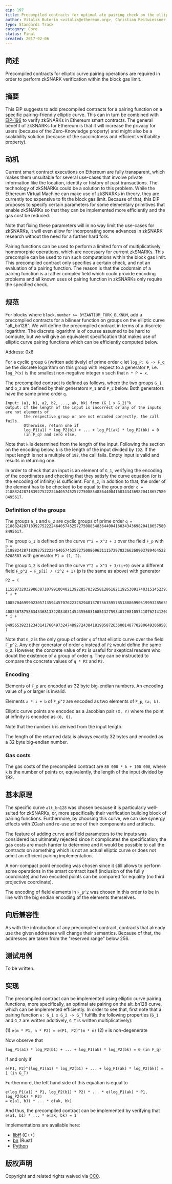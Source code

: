 ```yaml
---
eip: 197
title: Precompiled contracts for optimal ate pairing check on the elliptic curve alt_bn128
author: Vitalik Buterin <vitalik@ethereum.org>, Christian Reitwiessner <chris@ethereum.org>
type: Standards Track
category: Core
status: Final
created: 2017-02-06
---
```


## 简述

Precompiled contracts for elliptic curve pairing operations are required in order to perform zkSNARK verification within the block gas limit.

## 摘要

This EIP suggests to add precompiled contracts for a pairing function on a specific pairing-friendly elliptic curve. This can in turn be combined with [EIP-196](./eip-196.md) to verify zkSNARKs in Ethereum smart contracts. The general benefit of zkSNARKs for Ethereum is that it will increase the privacy for users (because of the Zero-Knowledge property) and might also be a scalability solution (because of the succinctness and efficient verifiability property).

## 动机

Current smart contract executions on Ethereum are fully transparent, which makes them unsuitable for several use-cases that involve private information like the location, identity or history of past transactions. The technology of zkSNARKs could be a solution to this problem. While the Ethereum Virtual Machine can make use of zkSNARKs in theory, they are currently too expensive to fit the block gas limit. Because of that, this EIP proposes to specify certain parameters for some elementary primitives that enable zkSNARKs so that they can be implemented more efficiently and the gas cost be reduced.

Note that fixing these parameters will in no way limit the use-cases for zkSNARKs, it will even allow for incorporating some advances in zkSNARK research without the need for a further hard fork.

Pairing functions can be used to perform a limited form of multiplicatively homomorphic operations, which are necessary for current zkSNARKs. This precompile can be used to run such computations within the block gas limit. This precompiled contract only specifies a certain check, and not an evaluation of a pairing function. The reason is that the codomain of a pairing function is a rather complex field which could provide encoding problems and all known uses of pairing function in zkSNARKs only require the specified check.

## 规范

For blocks where `block.number >= BYZANTIUM_FORK_BLKNUM`, add a precompiled contracts for a bilinear function on groups on the elliptic curve "alt_bn128". We will define the precompiled contract in terms of a discrete logarithm. The discrete logarithm is of course assumed to be hard to compute, but we will give an equivalent specification that makes use of elliptic curve pairing functions which can be efficiently computed below.

Address: 0x8

For a cyclic group `G` (written additively) of prime order `q` let `log_P: G -> F_q` be the discrete logarithm on this group with respect to a generator `P`, i.e. `log_P(x)` is the smallest non-negative integer `n` such that `n * P = x`.

The precompiled contract is defined as follows, where the two groups `G_1` and `G_2` are defined by their generators `P_1` and `P_2` below. Both generators have the same prime order `q`.

```
Input: (a1, b1, a2, b2, ..., ak, bk) from (G_1 x G_2)^k
Output: If the length of the input is incorrect or any of the inputs are not elements of
        the respective group or are not encoded correctly, the call fails.
        Otherwise, return one if
        log_P1(a1) * log_P2(b1) + ... + log_P1(ak) * log_P2(bk) = 0
        (in F_q) and zero else.
```

Note that `k` is determined from the length of the input. Following the section on the encoding below, `k` is the length of the input divided by `192`. If the input length is not a multiple of `192`, the call fails. Empty input is valid and results in returning one.

In order to check that an input is an element of `G_1`, verifying the encoding of the coordinates and checking that they satisfy the curve equation (or is the encoding of infinity) is sufficient. For `G_2`, in addition to that, the order of the element has to be checked to be equal to the group order `q = 21888242871839275222246405745257275088548364400416034343698204186575808495617`.

### Definition of the groups

The groups `G_1` and `G_2` are cyclic groups of prime order `q = 21888242871839275222246405745257275088548364400416034343698204186575808495617`.

The group `G_1` is defined on the curve `Y^2 = X^3 + 3` over the field `F_p` with `p = 21888242871839275222246405745257275088696311157297823662689037894645226208583` with generator `P1 = (1, 2)`.

The group `G_2` is defined on the curve `Y^2 = X^3 + 3/(i+9)` over a different field `F_p^2 = F_p[i] / (i^2 + 1)` (p is the same as above) with generator
```
P2 = (
  11559732032986387107991004021392285783925812861821192530917403151452391805634 * i +
  10857046999023057135944570762232829481370756359578518086990519993285655852781,
  4082367875863433681332203403145435568316851327593401208105741076214120093531 * i +
  8495653923123431417604973247489272438418190587263600148770280649306958101930
)
```

Note that `G_2` is the only group of order `q` of that elliptic curve over the field `F_p^2`. Any other generator of order `q` instead of `P2` would define the same `G_2`. However, the concrete value of `P2` is useful for skeptical readers who doubt the existence of a group of order `q`. They can be instructed to compare the concrete values of `q * P2` and `P2`.


### Encoding

Elements of `F_p` are encoded as 32 byte big-endian numbers. An encoding value of `p` or larger is invalid.

Elements `a * i + b` of `F_p^2` are encoded as two elements of `F_p`, `(a, b)`.

Elliptic curve points are encoded as a Jacobian pair `(X, Y)` where the point at infinity is encoded as `(0, 0)`.

Note that the number `k` is derived from the input length.

The length of the returned data is always exactly 32 bytes and encoded as a 32 byte big-endian number.

### Gas costs

The gas costs of the precompiled contract are `80 000 * k + 100 000`, where `k` is the number of points or, equivalently, the length of the input divided by 192.

## 基本原理

The specific curve `alt_bn128` was chosen because it is particularly well-suited for zkSNARKs, or, more specifically their verification building block of pairing functions. Furthermore, by choosing this curve, we can use synergy effects with ZCash and re-use some of their components and artifacts.

The feature of adding curve and field parameters to the inputs was considered but ultimately rejected since it complicates the specification; the gas costs are much harder to determine and it would be possible to call the contracts on something which is not an actual elliptic curve or does not admit an efficient pairing implementation.

A non-compact point encoding was chosen since it still allows to perform some operations in the smart contract itself (inclusion of the full y coordinate) and two encoded points can be compared for equality (no third projective coordinate).

The encoding of field elements in `F_p^2` was chosen in this order to be in line with the big endian encoding of the elements themselves.

## 向后兼容性

As with the introduction of any precompiled contract, contracts that already use the given addresses will change their semantics. Because of that, the addresses are taken from the "reserved range" below 256.

## 测试用例

To be written.

## 实现

The precompiled contract can be implemented using elliptic curve pairing functions, more specifically, an optimal ate pairing on the alt_bn128 curve, which can be implemented efficiently. In order to see that, first note that a pairing function `e: G_1 x G_2 -> G_T` fulfills the following properties (`G_1` and `G_2` are written additively, `G_T` is written multiplicatively):

(1) `e(m * P1, n * P2) = e(P1, P2)^(m * n)` (2) `e` is non-degenerate

Now observe that
```
log_P1(a1) * log_P2(b1) + ... + log_P1(ak) * log_P2(bk) = 0 (in F_q)
```
if and only if
```
e(P1, P2)^(log_P1(a1) * log_P2(b1) + ... + log_P1(ak) * log_P2(bk)) = 1 (in G_T)
```

Furthermore, the left hand side of this equation is equal to
```
e(log_P1(a1) * P1, log_P2(b1) * P2) * ... * e(log_P1(ak) * P1, log_P2(bk) * P2)
= e(a1, b1) * ... * e(ak, bk)
```

And thus, the precompiled contract can be implemented by verifying that `e(a1, b1) * ... * e(ak, bk) = 1`

Implementations are available here:

 - [libff](https://github.com/scipr-lab/libff/blob/master/libff/algebra/curves/alt_bn128/alt_bn128_g1.hpp) (C++)
 - [bn](https://github.com/zcash/bn/blob/master/src/groups/mod.rs) (Rust)
 - [Python](https://github.com/ethereum/py_pairing/blob/master/py_ecc/bn128/bn128_pairing.py)

## 版权声明

Copyright and related rights waived via [CC0](../LICENSE.md).
